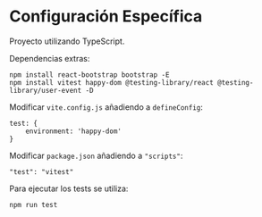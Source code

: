 # Configuración Específica

Proyecto utilizando TypeScript.

Dependencias extras:

```
npm install react-bootstrap bootstrap -E
npm install vitest happy-dom @testing-library/react @testing-library/user-event -D
```

Modificar `vite.config.js` añadiendo a `defineConfig`:

```
test: {
    environment: 'happy-dom'
}
```

Modificar `package.json` añadiendo a `"scripts"`:

```
"test": "vitest"
```

Para ejecutar los tests se utiliza:

```
npm run test
```
